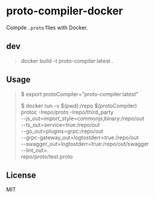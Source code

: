 # proto-compiler-docker
Compile `.proto` files with Docker.

## dev
> docker build -t proto-compiler:latest .

## Usage
> $ export protoCompiler="proto-compiler:latest"
>
> $ docker run -v $(pwd):/repo $(protoCompiler) \
    protoc -Irepo/proto -Irepo/third_party \
    --js_out=import_style=commonjs,binary:/repo/out \
    --ts_out=service=true:/repo/out \
    --go_out=plugins=grpc:/repo/out \
    --grpc-gateway_out=logtostderr=true:/repo/out \
    --swagger_out=logtostderr=true:/repo/out/swagger \
    --lint_out=. \
  repo/proto/test.proto

## License
MIT
